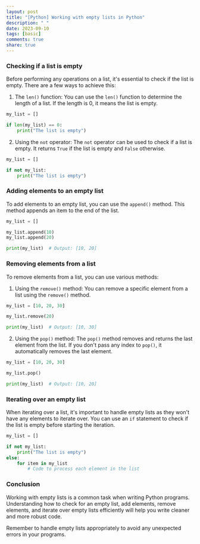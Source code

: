 ```yaml
---
layout: post
title: "[Python] Working with empty lists in Python"
description: " "
date: 2023-09-10
tags: [basic]
comments: true
share: true
---
```


### Checking if a list is empty

Before performing any operations on a list, it's essential to check if the list is empty. There are a few ways to achieve this:

1. The `len()` function: You can use the `len()` function to determine the length of a list. If the length is 0, it means the list is empty.

```python
my_list = []

if len(my_list) == 0:
    print("The list is empty")
```

2. Using the `not` operator: The `not` operator can be used to check if a list is empty. It returns `True` if the list is empty and `False` otherwise.

```python
my_list = []

if not my_list:
    print("The list is empty")
```

### Adding elements to an empty list

To add elements to an empty list, you can use the `append()` method. This method appends an item to the end of the list.

```python
my_list = []

my_list.append(10)
my_list.append(20)

print(my_list)  # Output: [10, 20]
```

### Removing elements from a list

To remove elements from a list, you can use various methods:

1. Using the `remove()` method: You can remove a specific element from a list using the `remove()` method.

```python
my_list = [10, 20, 30]

my_list.remove(20)

print(my_list)  # Output: [10, 30]
```

2. Using the `pop()` method: The `pop()` method removes and returns the last element from the list. If you don't pass any index to `pop()`, it automatically removes the last element.

```python
my_list = [10, 20, 30]

my_list.pop()

print(my_list)  # Output: [10, 20]
```

### Iterating over an empty list

When iterating over a list, it's important to handle empty lists as they won't have any elements to iterate over. You can use an `if` statement to check if the list is empty before starting the iteration.

```python
my_list = []

if not my_list:
    print("The list is empty")
else:
    for item in my_list
        # Code to process each element in the list
```

### Conclusion

Working with empty lists is a common task when writing Python programs. Understanding how to check for an empty list, add elements, remove elements, and iterate over empty lists efficiently will help you write cleaner and more robust code.

Remember to handle empty lists appropriately to avoid any unexpected errors in your programs.